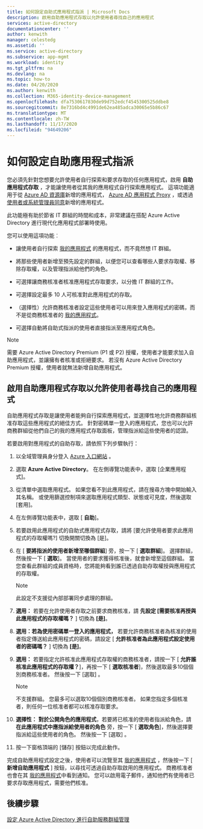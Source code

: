 ```yaml
---
title: 如何設定自助式應用程式指派 | Microsoft Docs
description: 啟用自助應用程式存取以允許使用者尋找自己的應用程式
services: active-directory
documentationcenter: ''
author: kenwith
manager: celestedg
ms.assetid: ''
ms.service: active-directory
ms.subservice: app-mgmt
ms.workload: identity
ms.tgt_pltfrm: na
ms.devlang: na
ms.topic: how-to
ms.date: 04/20/2020
ms.author: kenwith
ms.collection: M365-identity-device-management
ms.openlocfilehash: dfa7530617830de99d752edcf4545300525ddbe8
ms.sourcegitcommit: 8e7316bd4c4991de62ea485adca30065e5b86c67
ms.translationtype: MT
ms.contentlocale: zh-TW
ms.lasthandoff: 11/17/2020
ms.locfileid: "94649206"
---
```

# <a name="how-to-configure-self-service-application-assignment"></a>如何設定自助應用程式指派

您必須先針對您想要允許使用者自行探索和要求存取的任何應用程式，啟用 **自助應用程式存取** ，才能讓使用者從其我的應用程式自行探索應用程式。 這項功能適用于從 [Azure AD 資源庫](./add-application-portal.md)新增的應用程式， [Azure AD 應用程式 Proxy](./application-proxy.md) ，或透過 [使用者或系統管理員同意](../develop/application-consent-experience.md)新增的應用程式。 

此功能極有助於節省 IT 群組的時間和成本，非常建議在搭配 Azure Active Directory 進行現代化應用程式部署時使用。

您可以使用這項功能︰

-   讓使用者自行探索 [我的應用程式](https://myapps.microsoft.com/) 的應用程式，而不竟然想 IT 群組。

-   將那些使用者新增至預先設定的群組，以便您可以查看哪些人要求存取權、移除存取權，以及管理指派給他們的角色。

-   可選擇讓商務核准者核准應用程式存取要求，以分擔 IT 群組的工作。

-   可選擇設定最多 10 人可核准對此應用程式的存取。

-   （選擇性）允許商務核准者設定這些使用者可以用來登入應用程式的密碼，而不是從商務核准者的 [我的應用程式](https://myapps.microsoft.com/)。

-   可選擇自動將自助式指派的使用者直接指派至應用程式角色。

> [!NOTE]
> 需要 Azure Active Directory Premium (P1 或 P2) 授權，使用者才能要求加入自助應用程式，並讓擁有者核准或拒絕要求。 若沒有 Azure Active Directory Premium 授權，使用者就無法新增自助應用程式。

## <a name="enable-self-service-application-access-to-allow-users-to-find-their-own-applications"></a>啟用自助應用程式存取以允許使用者尋找自己的應用程式

自助應用程式存取是讓使用者能夠自行探索應用程式，並選擇性地允許商務群組核准存取這些應用程式的絕佳方式。 針對密碼單一登入的應用程式，您也可以允許商務群組從他們自己的我的應用程式存取面板，管理指派給這些使用者的認證。

若要啟用對應用程式的自助存取，請依照下列步驟執行：

1. 以全域管理員身分登入 [Azure 入口網站](https://portal.azure.com) 。

2. 選取 **Azure Active Directory**。 在左側導覽功能表中，選取 [企業應用程式]。

3. 從清單中選取應用程式。 如果您看不到此應用程式，請在搜尋方塊中開始輸入其名稱。 或使用篩選控制項來選取應用程式類型、狀態或可見度，然後選取 [套用]。

4. 在左側導覽功能表中，選取 [ **自助**]。

5. 若要啟用此應用程式的自助式應用程式存取，請將 [要允許使用者要求此應用程式的存取權嗎?] 切換開關切換為 [是]。

6. 在 [ **要將指派的使用者新增至哪個群組**] 旁，按一下 [ **選取群組**]。 選擇群組，然後按一下 [ **選取**]。 當使用者的要求獲得核准後，就會新增至這個群組。 當您查看此群組的成員資格時，您將能夠看到誰已透過自助存取權授與應用程式的存取權。
  
    > [!NOTE]
    > 此設定不支援從內部部署同步處理的群組。

7. **選用：** 若要在允許使用者存取之前要求商務核准，請 **先設定 [需要核准再授與此應用程式的存取權嗎？** ] 切換為 **[是]**。

8. **選用：若為使用密碼單一登入的應用程式，** 若要允許商務核准者為核准的使用者指定傳送給此應用程式的密碼，請設定 [ **允許核准者為此應用程式設定使用者的密碼嗎？** ] 切換為 **[是]**。

9. **選用：** 若要指定允許核准此應用程式存取權的商務核准者，請按一下 [ **允許誰核准此應用程式的存取權？**]，再按一下 [ **選取核准者**]，然後選取最多10個個別商務核准者。 然後按一下 [選取] 。

    >[!NOTE]
    >不支援群組。 您最多可以選取10個個別商務核准者。 如果您指定多個核准者，則任何一位核准者都可以核准存取要求。

10. **選擇性：** **對於公開角色的應用程式**，若要將已核准的使用者指派給角色，請 **在此應用程式中應指派給使用者的角色** 旁，按一下 [ **選取角色**]，然後選擇要指派給這些使用者的角色。 然後按一下 [選取] 。

11. 按一下窗格頂端的 [儲存] 按鈕以完成此動作。

完成自助應用程式設定之後，使用者可以流覽至其 [我的應用程式](https://myapps.microsoft.com/) ，然後按一下 [ **新增自助應用程式** ] 按鈕，以尋找可透過自助存取啟用的應用程式。 商務核准者也會在其 [我的應用程式](https://myapps.microsoft.com/)中看到通知。 您可以啟用電子郵件，通知他們有使用者已要求存取應用程式，需要他們核准。

## <a name="next-steps"></a>後續步驟
[設定 Azure Active Directory 進行自助服務群組管理](../enterprise-users/groups-self-service-management.md)